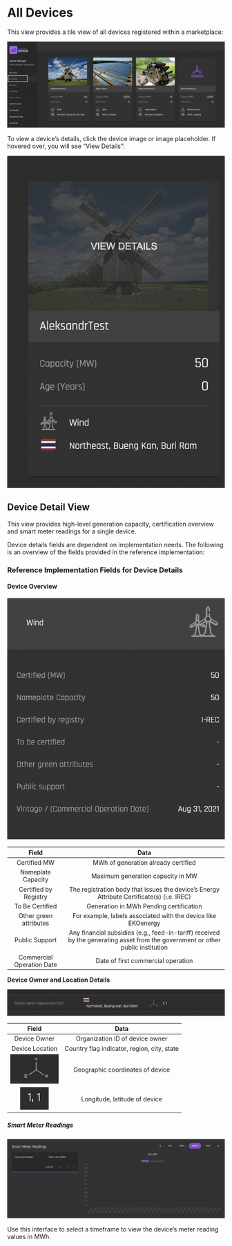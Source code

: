 # All Devices

This view provides a tile view of all devices registered within a marketplace:

![All Devices](../images/deviceMgmtImages/AllDevices.png)

To view a device’s details, click the device image or image placeholder. If hovered over, you will see “View Details”:

![View Device Details](../images/deviceMgmtImages/ViewDeviceDetails.png)

## Device Detail View

This view provides high-level generation capacity, certification overview and smart meter readings for a single device. 

Device details fields are dependent on implementation needs. The following is an overview of the fields provided in the reference implementation:

### Reference Implementation Fields for Device Details

#### Device Overview 

![Device Overview Fields](../images/deviceMgmtImages/DeviceDetails.png)



|           Field           |                                           Data                                                               |
|:-------------------------:|:-------------------------------------------------------------------------------------------------------------------------------:|
| Certified MW              | MWh of generation already certified                                                                                             |
| Nameplate Capacity        | Maximum generation capacity in MW                                                                                               |
| Certified by Registry     | The registration body that issues the device’s Energy Attribute Certificate(s) (i.e. IREC)                                      |
| To Be Certified           | Generation in MWh Pending certification                                                                                         |
| Other green attributes    | For example, labels associated with the device like EKOenergy                                                                   |
| Public Support            | Any financial subsidies (e.g., feed-in-tariff) received by the generating asset from the government or other public institution |
| Commercial Operation Date | Date of first commercial operation                                                                                              |

<b>Device Owner and Location Details</b>

![Device Location Fields](../images/deviceMgmtImages/DeviceLocationInfo.png)

|      Field      |                     Data                    |
|:---------------:|:-------------------------------------------:|
| Device Owner    | Organization ID of device owner             |
| Device Location | Country flag indicator, region, city, state |
| ![Coordinates](../images/deviceMgmtImages/DeviceCoordinates.png)     | Geographic coordinates of device            |
| ![Lat Long](../images/deviceMgmtImages/DeviceLatLong.png)        | Longitude, latitude of device               |

##### Smart Meter Readings

![Smart Meter Readings](../images/deviceMgmtImages/SmartMeterReadings.png)

Use this interface to select a timeframe to view the device’s meter reading values in MWh.